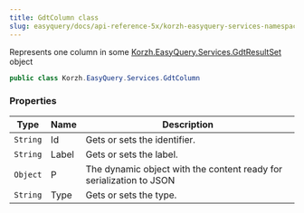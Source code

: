 ```yaml
---
title: GdtColumn class
slug: easyquery/docs/api-reference-5x/korzh-easyquery-services-namespace/gdtcolumn-class
---
```



Represents one column in some [Korzh.EasyQuery.Services.GdtResultSet](/api-reference-5x/korzh-easyquery-services-namespace/gdtresultset-class) object
```csharp
public class Korzh.EasyQuery.Services.GdtColumn

```

### Properties

| Type | Name | Description | 
| --- | --- | --- | 
| `String` | Id | Gets or sets the identifier. | 
| `String` | Label | Gets or sets the label. | 
| `Object` | P | The dynamic object with the content ready for serialization to JSON | 
| `String` | Type | Gets or sets the type. |
